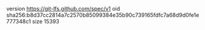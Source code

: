 version https://git-lfs.github.com/spec/v1
oid sha256:b8d37cc2814a7c2570b85099384e35b90c739165fdfc7a68d9d0fe1e777348c1
size 15393
